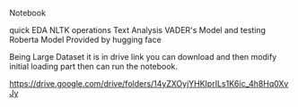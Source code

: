 Notebook 

  quick EDA 
  NLTK operations 
  Text Analysis
  VADER's Model and testing 
  Roberta Model Provided by hugging face 


  Being Large Dataset 
it is in drive link you can download and then modify initial loading part then can run the notebook.

https://drive.google.com/drive/folders/14yZXOyjYHKIprILs1K6ic_4h8Hq0XvJy

